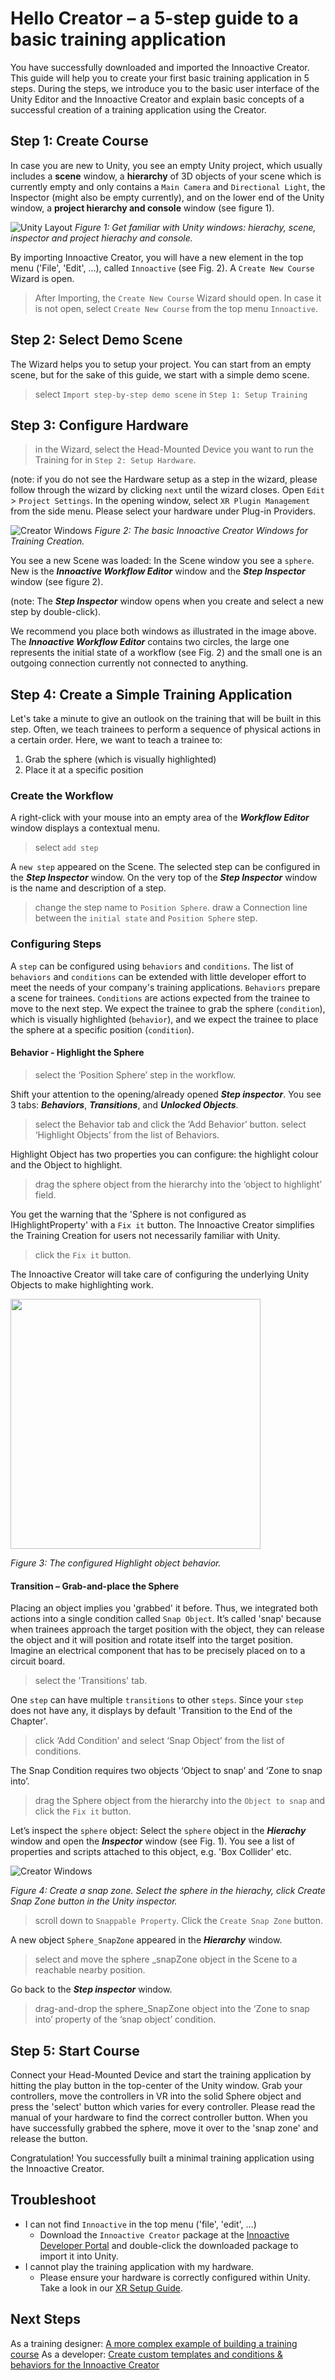 # Hello Creator – a 5-step guide to a basic training application

You have successfully downloaded and imported the Innoactive Creator. This guide will help you to create your first basic training application in 5 steps. During the steps, we introduce you to the basic user interface of the Unity Editor and the Innoactive Creator and explain basic concepts of a successful creation of a training application using the Creator.

## Step 1: Create Course

In case you are new to Unity, you see an empty Unity project, which usually includes a **scene** window, a **hierarchy** of 3D objects of your scene which is currently empty and only contains a `Main Camera` and `Directional Light`, the Inspector (might also be empty currently), and on the lower end of the Unity window, a **project hierarchy and console** window (see figure 1).

![Unity Layout](../images/step-by-step-guides/unityWindows.jpg "Getting Familiar with Unity - The Unity Layout")
*Figure 1: Get familiar with Unity windows: hierachy, scene, inspector and project hierachy and console.*

By importing Innoactive Creator, you will have a new element in the top menu ('File', 'Edit', …), called `Innoactive` (see Fig. 2). A `Create New Course` Wizard is open.

  > After Importing, the `Create New Course` Wizard should open. In case it is not open, select `Create New Course` from the top menu `Innoactive`.

## Step 2: Select Demo Scene

The Wizard helps you to setup your project. You can start from an empty scene, but for the sake of this guide, we start with a simple demo scene.

> select `Import step-by-step demo scene` in `Step 1: Setup Training`

## Step 3: Configure Hardware

> in the Wizard, select the Head-Mounted Device you want to run the Training for in `Step 2: Setup Hardware`.

(note: if you do not see the Hardware setup as a step in the wizard, please follow through the wizard by clicking `next` until the wizard closes. Open `Edit` > `Project Settings`. In the opening window, select `XR Plugin Management` from the side menu. Please select your hardware under Plug-in Providers.

![Creator Windows](../images/step-by-step-guides/creatorWindows.jpg "Getting Familiar with Unity - The Creator Layout")
*Figure 2: The basic Innoactive Creator Windows for Training Creation.*

You see a new Scene was loaded: In the Scene window you see a `sphere`. New is the ***Innoactive Workflow Editor*** window and the ***Step Inspector*** window (see figure 2). 

(note: The ***Step Inspector*** window opens when you create and select a new step by double-click). 

We recommend you place both windows as illustrated in the image above.
The ***Innoactive Workflow Editor*** contains two circles, the large one represents the initial state of a workflow (see Fig. 2) and the small one is an outgoing connection currently not connected to anything.

## Step 4: Create a Simple Training Application

Let's take a minute to give an outlook on the training that will be built in this step. Often, we teach trainees to perform a sequence of physical actions in a certain order. Here, we want to teach a trainee to:

1. Grab the sphere (which is visually highlighted)
2. Place it at a specific position

### Create the Workflow

A right-click with your mouse into an empty area of the ***Workflow Editor*** window displays a contextual menu.

> select `add step`

A `new step` appeared on the Scene. The selected step can be configured in the ***Step Inspector*** window. On the very top of the ***Step Inspector*** window is the name and description of a step.

> change the step name to `Position Sphere`.
> draw a Connection line between the `initial state` and `Position Sphere` step.

### Configuring Steps

A `step` can be configured using `behaviors` and `conditions`. The list of `behaviors` and `conditions` can be extended with little developer effort to meet the needs of your company's training applications. 
`Behaviors` prepare a scene for trainees. `Conditions` are actions expected from the trainee to move to the next step. We expect the trainee to grab the sphere (`condition`), which is visually highlighted (`behavior`), and we expect the trainee to place the sphere at a specific position (`condition`).

#### Behavior - Highlight the Sphere

> select the ‘Position Sphere’ step in the workflow.

Shift your attention to the opening/already opened ***Step inspector***. You see 3 tabs: ***Behaviors***, ***Transitions***, and ***Unlocked Objects***.

> select the Behavior tab and click the ‘Add Behavior’ button.
> select ‘Highlight Objects’ from the list of Behaviors.

Highlight Object has two properties you can configure: the highlight colour and the Object to highlight.

> drag the sphere object from the hierarchy into the ‘object to highlight’ field.

You get the warning that the 'Sphere is not configured as IHighlightProperty' with a `Fix it` button. The Innoactive Creator simplifies the Training Creation for users not necessarily familiar with Unity.

> click the `Fix it` button.

The Innoactive Creator will take care of configuring the underlying Unity Objects to make highlighting work.

<img src="../images/step-by-step-guides/behavior.jpg" width="400">

 *Figure 3: The configured Highlight object behavior.*

#### Transition – Grab-and-place the Sphere

Placing an object implies you 'grabbed' it before. Thus, we integrated both actions into a single condition called `Snap Object`. It’s called 'snap' because when trainees approach the target position with the object, they can release the object and it will position and rotate itself into the target position. Imagine an electrical component that has to be precisely placed on to a circuit board. 

> select the 'Transitions' tab.

One `step` can have multiple `transitions` to other `steps`. Since your `step` does not have any, it displays by default 'Transition to the End of the Chapter'.

> click ‘Add Condition’ and select ‘Snap Object’ from the list of conditions.

The Snap Condition requires two objects ‘Object to snap’ and ‘Zone to snap into’.

> drag the Sphere object from the hierarchy into the `Object to snap` and click the `Fix it` button.

Let’s inspect the `sphere` object: Select the `sphere` object in the ***Hierachy*** window and open the ***Inspector*** window (see Fig. 1). You see a list of properties and scripts attached to this object, e.g. 'Box Collider' etc.

![Creator Windows](../images/step-by-step-guides/createSnapZone.jpg "Getting Familiar with Unity - The Creator Layout")

 *Figure 4: Create a snap zone. Select the sphere in the hierachy, click Create Snap Zone button in the Unity inspector.*

> scroll down to `Snappable Property`. Click the `Create Snap Zone` button.

A new object `Sphere_SnapZone` appeared in the ***Hierarchy*** window.

> select and move the sphere _snapZone object in the Scene to a reachable nearby position.

Go back to the ***Step inspector*** window.
> drag-and-drop the sphere_SnapZone object into the ‘Zone to snap into’ property of the ‘snap object’ condition.

## Step 5: Start Course

Connect your Head-Mounted Device and start the training application by hitting the play button in the top-center of the Unity window. Grab your controllers, move the controllers in VR into the solid Sphere object and press the 'select' button which varies for every controller. Please read the manual of your hardware to find the correct controller button. When you have successfully grabbed the sphere, move it over to the 'snap zone' and release the button.

Congratulation! You successfully built a minimal training application using the Innoactive Creator.

## Troubleshoot

- I can not find `Innoactive` in the top menu ('file', 'edit', …)
  - Download the `Innoactive Creator` package at the [Innoactive Developer Portal](http://developers.innoactive.de/creator/releases/) and double-click the downloaded package to import it into Unity. 
- I cannot play the training application with my hardware.
  - Please ensure your hardware is correctly configured within Unity. Take a look in our [XR Setup Guide](../setup-guides/03-xr-setup.md).
  
## Next Steps

As a training designer: [A more complex example of building a training course](../getting-started/designer.md)
As a developer: [Create custom templates and conditions & behaviors for the Innoactive Creator](../getting-started/developer.md)
